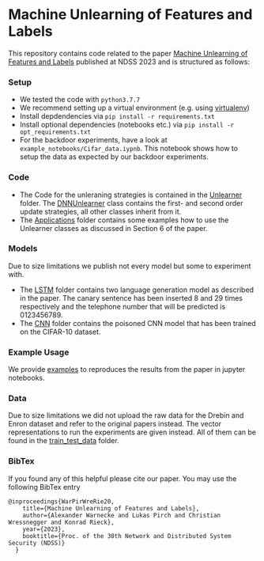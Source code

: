 # Machine Unlearning of Features and Labels

This repository contains code related to the paper [Machine Unlearning of Features and Labels](https://arxiv.org/pdf/2108.11577.pdf) published at NDSS 2023 and is structured as follows:

### Setup

* We tested the code with `python3.7.7`
* We recommend setting up a virtual environment (e.g. using [virtualenv](https://virtualenv.pypa.io/en/latest/user_guide.html))
* Install depdendencies via `pip install -r requirements.txt`
* Install optional dependencies (notebooks etc.) via `pip install -r opt_requirements.txt`
* For the backdoor experiments, have a look at `example_notebooks/Cifar_data.iypnb`. This notebook shows how to setup the data as expected by our backdoor experiments.

### Code

* The Code for the unleraning strategies is contained in the [Unlearner](Unlearner) folder. The [DNNUnlearner](Unlearner/DNNUnlearner.py) class contains the first- and second order update strategies, all other classes
inherit from it.
* The [Applications](Applications) folder contains some examples how to use the Unlearner classes as discussed in Section 6 of the paper.

### Models

Due to size limitations we publish not every model but some to experiment with.

* The [LSTM](models/LSTM) folder contains two language generation model as described in the paper. The canary sentence has been inserted 8 and 29 times respectively and the telephone number that will be predicted is 0123456789.
* The [CNN](models/CNN) folder contains the poisoned CNN model that has been trained on the CIFAR-10 dataset.

### Example Usage

We provide [examples](example_notebooks) to reproduces the results from the paper in jupyter notebooks.

### Data

Due to size limitations we did not upload the raw data for the Drebin and Enron dataset and refer to the original papers instead. The vector representations to run the experiments are given instead. All of them can be found in the [train_test_data](train_test_data) folder.

### BibTex

If you found any of this helpful please cite our paper. You may use the following BibTex entry

```
@inproceedings{WarPirWreRie20,
    title={Machine Unlearning of Features and Labels},
    author={Alexander Warnecke and Lukas Pirch and Christian Wressnegger and Konrad Rieck},
    year={2023},
    booktitle={Proc. of the 30th Network and Distributed System Security (NDSS)}
  }
```
